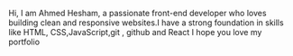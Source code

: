 Hi, I am Ahmed Hesham, a passionate front-end developer who loves building clean and responsive websites.I have a strong foundation in skills like HTML, CSS,JavaScript,git , github and React I hope you love my portfolio
